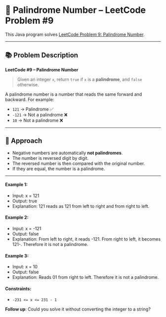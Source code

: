 # 🚀 Palindrome Number – LeetCode Problem #9

This Java program solves [LeetCode Problem 9: Palindrome Number](https://leetcode.com/problems/palindrome-number/).

---

## 📚 Problem Description

**LeetCode #9 – Palindrome Number**

> Given an integer `x`, return `true` if `x` is a **palindrome**, and `false` otherwise.

A palindrome number is a number that reads the same forward and backward. For example:
- `121` → Palindrome ✅
- `-121` → Not a palindrome ❌
- `10` → Not a palindrome ❌

---

## 🧠 Approach

- Negative numbers are automatically **not palindromes**.
- The number is reversed digit by digit.
- The reversed number is then compared with the original number.
- If they are equal, the number is a palindrome.

---

#### Example 1:

- Input: x = 121
- Output: true
- Explanation: 121 reads as 121 from left to right and from right to left.

#### Example 2:

- Input: x = -121
- Output: false
- Explanation: From left to right, it reads -121. From right to left, it becomes 121-. Therefore it is not a palindrome.

#### Example 3:

- Input: x = 10
- Output: false
- Explanation: Reads 01 from right to left. Therefore it is not a palindrome.
 

#### Constraints:

- ``` -231 <= x <= 231 - 1 ```
 

**Follow up**: Could you solve it without converting the integer to a string?